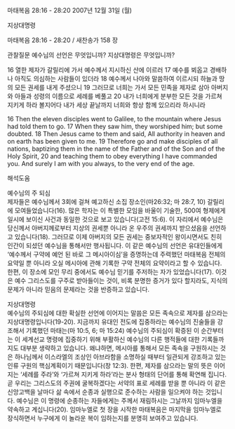 마태복음 28:16 - 28:20 
2007년 12월 31일 (월)

지상대명령



마태복음 28:16 - 28:20 / 새찬송가 158 장


관찰질문
예수님의 선언은 무엇입니까? 
지상대명령은 무엇입니까? 

16 열한 제자가 갈릴리에 가서 예수께서 지시하신 산에 이르러 17 예수를 뵈옵고 경배하나 아직도 의심하는 사람들이 있더라 18 예수께서 나아와 말씀하여 이르시되 하늘과 땅의 모든 권세를 내게 주셨으니 19 그러므로 너희는 가서 모든 민족을 제자로 삼아 아버지와 아들과 성령의 이름으로 세례를 베풀고 20 내가 너희에게 분부한 모든 것을 가르쳐 지키게 하라 볼지어다 내가 세상 끝날까지 너희와 항상 함께 있으리라 하시니라 

16 Then the eleven disciples went to Galilee, to the mountain where Jesus had told them to go. 17 When they saw him, they worshiped him; but some doubted. 18 Then Jesus came to them and said, All authority in heaven and on earth has been given to me. 19 Therefore go and make disciples of all nations, baptizing them in the name of the Father and of the Son and of the Holy Spirit, 20 and teaching them to obey everything I have commanded you. And surely I am with you always, to the very end of the age.

해석도움





예수님의 주 되심  
제자들은 예수님께서 3회에 걸쳐 예고하신 소집 장소인(마26:32; 마 28:7, 10) 갈릴리에 모여들었습니다(16). 많은 학자는 이 특별한 모임을 바울이 기술한, 500여 형제에게 일시에 보이신 사건과 동일한 것으로 보고 있습니다(고전 15:6). 이 자리에서 예수님은 당신께서 아버지께로부터 지상의 권세뿐 아니라 온 우주의 권세까지 받으셨음을 선언하고 있습니다(18). 그러므로 이제 아버지의 모든 권세는 중보자적인 왕이시면서도 친히 인간이 되셨던 예수님을 통해서만 행사됩니다. 이 같은 예수님의 선언은 유대인들에게 ‘예수께서 구약에 예언 된 바로 그 메시아이심’을 증명하는데 주력했던 마태복음 전체의 요약일 뿐 아니라 오실 메시아에 관해 기록한 구약 전체의 요약이라고 할 수 있습니다. 한편, 이 장소에 모인 무리 중에서도 예수님 믿기를 주저하는 자가 있었습니다(17). 이것은 예수 그리스도를 구주로 받아들이는 것이, 비록 분명한 증거가 있다 할지라도, 지식의 문제가 아니라 믿음의 문제라는 것을 반증하고 있습니다.  

지상대명령  
예수님의 주되심에 대한 확실한 선언에 이어지는 말씀은 모든 족속으로 제자를 삼으라는 지상대명령입니다(19-20). 지금까지 유대인 전도에 집중하라는 예수님의 진술들을 강조해서 기록했던 마태는(마 10:5, 6; 마 15:24) 예수님의 주되심이 확증된 이 순간부터는 이 세계선교 명령에 집중하기 위해 부활하신 예수님의 다른 행적들에 대한 기록들까지도 대부분 생략하고 있습니다. 왜냐하면, 메시아를 통해서 모든 족속을 구원하시는 것은 하나님께서 이스라엘의 조상인 아브라함을 소명하실 때부터 일관되게 강조하고 있는 인류 구원의 핵심계획이기 때문입니다(창 12:3). 한편, 제자를 삼으라는 말의 뜻은 이어지는 ‘세례를 주라’와 ‘가르쳐 지키게 하라’라는 분사 형태의 단어를 통해 확연해 집니다. 곧 우리는 그리스도의 주권에 굴복하겠다는 서약의 표로 세례를 받을 뿐 아니라 이 같은 신앙고백을 날마다 삶 속에서 순종과 실행으로 준수하는 사람을 일으켜야 하는 것입니다. 예수님은 이 명령에 순종하는 자들에게는 주께서 재림하시는 그날까지 임마누엘을 약속하고 계십니다(20). 임마누엘로 첫 장을 시작한 마태복음은 마지막을 임마누엘로 장식하면서 누구에게 이 놀라운 복이 임하는지를 분명히 보여주고 있습니다.